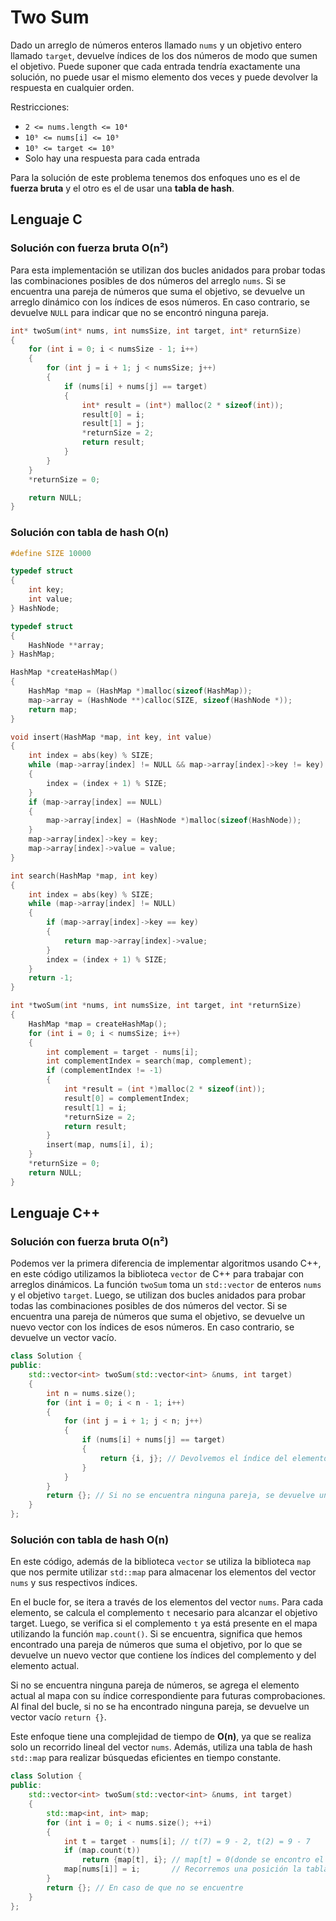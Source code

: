 # Two Sum

Dado un arreglo de números enteros llamado `nums` y un objetivo entero llamado `target`, devuelve índices de los dos números de modo que sumen el objetivo.
Puede suponer que cada entrada tendría exactamente una solución, no puede usar el mismo elemento dos veces y puede devolver la respuesta en cualquier orden.

Restricciones:
- `2 <= nums.length <= 10⁴`
- `10⁹ <= nums[i] <= 10⁹`
- `10⁹ <= target <= 10⁹`
- Solo hay una respuesta para cada entrada

Para la solución de este problema tenemos dos enfoques uno es el de **fuerza bruta** y el otro es el de usar una **tabla de hash**.

## Lenguaje C

### Solución con fuerza bruta O(n²)

Para esta implementación se utilizan dos bucles anidados para probar todas las combinaciones posibles de dos números del arreglo `nums`. Si se encuentra una pareja de números que suma el objetivo, se devuelve un arreglo dinámico con los índices de esos números. En caso contrario, se devuelve `NULL` para indicar que no se encontró ninguna pareja.

```c
int* twoSum(int* nums, int numsSize, int target, int* returnSize) 
{
    for (int i = 0; i < numsSize - 1; i++) 
    {
        for (int j = i + 1; j < numsSize; j++) 
        {
            if (nums[i] + nums[j] == target) 
            {
                int* result = (int*) malloc(2 * sizeof(int));
                result[0] = i;
                result[1] = j;
                *returnSize = 2;
                return result;
            }
        }
    }
    *returnSize = 0;

    return NULL;
}
```

### Solución con tabla de hash O(n)

```c
#define SIZE 10000

typedef struct
{
    int key;
    int value;
} HashNode;

typedef struct
{
    HashNode **array;
} HashMap;

HashMap *createHashMap()
{
    HashMap *map = (HashMap *)malloc(sizeof(HashMap));
    map->array = (HashNode **)calloc(SIZE, sizeof(HashNode *));
    return map;
}

void insert(HashMap *map, int key, int value)
{
    int index = abs(key) % SIZE;
    while (map->array[index] != NULL && map->array[index]->key != key)
    {
        index = (index + 1) % SIZE;
    }
    if (map->array[index] == NULL)
    {
        map->array[index] = (HashNode *)malloc(sizeof(HashNode));
    }
    map->array[index]->key = key;
    map->array[index]->value = value;
}

int search(HashMap *map, int key)
{
    int index = abs(key) % SIZE;
    while (map->array[index] != NULL)
    {
        if (map->array[index]->key == key)
        {
            return map->array[index]->value;
        }
        index = (index + 1) % SIZE;
    }
    return -1;
}

int *twoSum(int *nums, int numsSize, int target, int *returnSize)
{
    HashMap *map = createHashMap();
    for (int i = 0; i < numsSize; i++)
    {
        int complement = target - nums[i];
        int complementIndex = search(map, complement);
        if (complementIndex != -1)
        {
            int *result = (int *)malloc(2 * sizeof(int));
            result[0] = complementIndex;
            result[1] = i;
            *returnSize = 2;
            return result;
        }
        insert(map, nums[i], i);
    }
    *returnSize = 0;
    return NULL;
}
```

## Lenguaje C++

### Solución con fuerza bruta O(n²)

Podemos ver la primera diferencia de implementar algoritmos usando C++, en este código utilizamos la biblioteca `vector` de C++ para trabajar con arreglos dinámicos. La función `twoSum` toma un `std::vector` de enteros `nums` y el objetivo `target`. Luego, se utilizan dos bucles anidados para probar todas las combinaciones posibles de dos números del vector. Si se encuentra una pareja de números que suma el objetivo, se devuelve un nuevo vector con los índices de esos números. En caso contrario, se devuelve un vector vacío.

```cpp
class Solution {
public:
    std::vector<int> twoSum(std::vector<int> &nums, int target)
    {
        int n = nums.size();
        for (int i = 0; i < n - 1; i++)
        {
            for (int j = i + 1; j < n; j++)
            {
                if (nums[i] + nums[j] == target)
                {
                    return {i, j}; // Devolvemos el índice del elemento actual y el índice del complemento
                }
            }
        }
        return {}; // Si no se encuentra ninguna pareja, se devuelve un vector vacío
    }
};
```

### Solución con tabla de hash O(n)

En este código, además de la biblioteca `vector` se utiliza la biblioteca `map` que nos permite utilizar `std::map` para almacenar los elementos del vector `nums` y sus respectivos índices.

En el bucle for, se itera a través de los elementos del vector `nums`. Para cada elemento, se calcula el complemento `t` necesario para alcanzar el objetivo target. Luego, se verifica si el complemento `t` ya está presente en el mapa utilizando la función `map.count()`. Si se encuentra, significa que hemos encontrado una pareja de números que suma el objetivo, por lo que se devuelve un nuevo vector que contiene los índices del complemento y del elemento actual.

Si no se encuentra ninguna pareja de números, se agrega el elemento actual al mapa con su índice correspondiente para futuras comprobaciones. Al final del bucle, si no se ha encontrado ninguna pareja, se devuelve un vector vacío `return {}`.

Este enfoque tiene una complejidad de tiempo de **O(n)**, ya que se realiza solo un recorrido lineal del vector `nums`. Además, utiliza una tabla de hash `std::map` para realizar búsquedas eficientes en tiempo constante.

```cpp
class Solution {
public:
    std::vector<int> twoSum(std::vector<int> &nums, int target)
    {
        std::map<int, int> map;
        for (int i = 0; i < nums.size(); ++i)
        {
            int t = target - nums[i]; // t(7) = 9 - 2, t(2) = 9 - 7
            if (map.count(t))
                return {map[t], i}; // map[t] = 0(donde se encontro el 2) e i = 1(donde se encuentra actualmente)
            map[nums[i]] = i;       // Recorremos una posición la tabla 0 --> 1
        }
        return {}; // En caso de que no se encuentre
    }
};
```

